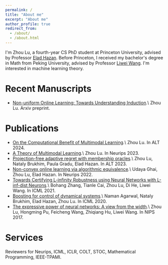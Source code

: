 ```yaml
---
permalink: /
title: "About me"
excerpt: "About me"
author_profile: true
redirect_from: 
  - /about/
  - /about.html
---
```


I'm Zhou Lu, a fourth-year CS PhD student at Princeton University, advised by Professor [Elad Hazan](https://www.ehazan.com/). Before Princeton, I received my bachelor's degree in Math from Peking University, advised by Professor [Liwei Wang](http://www.liweiwang-pku.com/). I'm interested in machine learning theory.

Recent Manuscripts
======
* [Non-uniform Online Learning: Towards Understanding Induction](https://arxiv.org/pdf/2312.00170.pdf).\\
  Zhou Lu. Arxiv preprint.

Publications
======
* [On the Computational Benefit of Multimodal Learning](https://arxiv.org/pdf/2309.13782.pdf).\\
  Zhou Lu. In ALT 2024.
* [A Theory of Multimodal Learning](https://arxiv.org/pdf/2309.12458.pdf).\\
  Zhou Lu. In Neurips 2023.
* [Projection-free adaptive regret with membership oracles](https://proceedings.mlr.press/v201/lu23a/lu23a.pdf).\\
  Zhou Lu, Nataly Brukhim, Paula Gradu, Elad Hazan. In ALT 2023.
* [Non-convex online learning via algorithmic equivalence](https://proceedings.neurips.cc/paper_files/paper/2022/file/8b40b4984e6c09ee49333ddd2dc719d4-Paper-Conference.pdf).\\
  Udaya Ghai, Zhou Lu, Elad Hazan. In Neurips 2022.
* [Towards Certifying L-infinity Robustness using Neural Networks with L-inf-dist Neurons](http://proceedings.mlr.press/v139/zhang21b/zhang21b.pdf).\\
  Bohang Zhang, Tianle Cai, Zhou Lu, Di He, Liwei Wang. In ICML 2021.
* [Boosting for control of dynamical systems](http://proceedings.mlr.press/v119/agarwal20b/agarwal20b.pdf).\\
  Naman Agarwal, Nataly Brukhim, Elad Hazan, Zhou Lu. In ICML 2020.
* [The expressive power of neural networks: A view from the width](https://proceedings.neurips.cc/paper_files/paper/2017/file/32cbf687880eb1674a07bf717761dd3a-Paper.pdf).\\
  Zhou Lu, Hongming Pu, Feicheng Wang, Zhiqiang Hu, Liwei Wang. In NIPS 2017.

Services
======
Reviewers for Neurips, ICML, ICLR, COLT, STOC, Mathematical Programming, IEEE-TPAMI.
